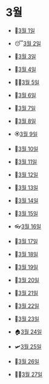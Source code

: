 # 3월

- 🥃[3월 1일](3.1.md)

- 😴[3월 2일](3.2.md)

- 🦢[3월 3일](3.3.md)

- 🦉[3월 4일](3.4.md)

- 👨‍🦱[3월 5일](3.5.md)

- 💅[3월 6일](3.6.md)

- 👲[3월 7일](3.7.md)

- 👛[3월 8일](3.8.md)

- 🏵️[3월 9일](3.9.md)

- 🤯[3월 10일](3.10.md)

- 👣[3월 11일](3.11.md)

- 🦷[3월 12일](3.12.md)

- 🙈[3월 13일](3.13.md)

- 🦒[3월 14일](3.14.md)

- 🙇[3월 15일](3.15.md)

- 👓[3월 16일](3.16.md)

- 👕[3월 17일](3.17.md)

- 🐣[3월 18일](3.18.md)

- 🐤[3월 19일](3.19.md)

- 🌈[3월 20일](3.20.md)

- 🍦[3월 21일](3.21.md)

- 🍬[3월 22일](3.22.md)

- 🍕[3월 23일](3.23.md)

- 🏠[3월 24일](3.24.md)

- 🛩️[3월 25일](3.25.md)

- 🥝[3월 26일](3.26.md)

- 👩‍🚒[3월 27일](3.27.md)
